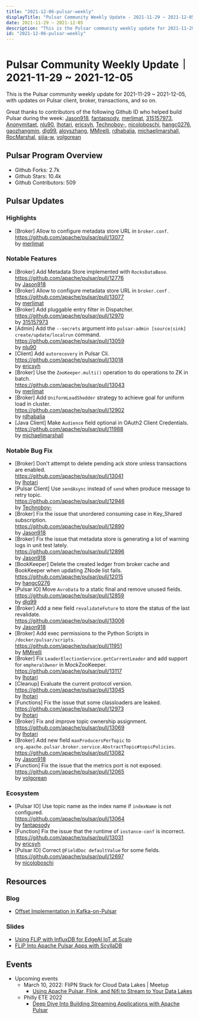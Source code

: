 ```yaml
---
title: "2021-12-06-pulsar-weekly"
displayTitle: "Pulsar Community Weekly Update - 2021-11-29 ~ 2021-12-05"
date: 2021-11-29 ~ 2021-12-05
description: "This is the Pulsar community weekly update for 2021-11-29 ~ 2021-12-05, with updates on Pulsar client, broker, transactions, and so on."
id: "2021-12-06-pulsar-weekly"
---
```


# Pulsar Community Weekly Update｜ 2021-11-29 ~ 2021-12-05

This is the Pulsar community weekly update for 2021-11-29 ~ 2021-12-05, with updates on Pulsar client, broker, transactions, and so on.

Great thanks to contributors of the following Github ID who helped build Pulsar during the week: 
[Jason918](https://github.com/Jason918), [fantapsody](https://github.com/fantapsody), [merlimat](https://github.com/merlimat), [315157973](https://github.com/315157973), [Anonymitaet](https://github.com/Anonymitaet), [nlu90](https://github.com/nlu90), [lhotari](https://github.com/lhotari), [ericsyh](https://github.com/ericsyh), [Technoboy-](https://github.com/Technoboy-), [nicoloboschi](https://github.com/nicoloboschi), [hangc0276](https://github.com/hangc0276), [gaozhangmin](https://github.com/gaozhangmin), [dlg99](https://github.com/dlg99), [aloyszhang](https://github.com/aloyszhang), [MMirelli](https://github.com/MMirelli), [rdhabalia](https://github.com/rdhabalia), [michaeljmarshall](https://github.com/michaeljmarshall), [RocMarshal](https://github.com/RocMarshal), [sijia-w](https://github.com/sijia-w), [volgorean](https://github.com/volgorean)

## Pulsar Program Overview
- Github Forks: 2.7k
- Github Stars: 10.4k
- Github Contributors: 509

## Pulsar Updates
### Highlights
- [Broker]  Allow to configure metadata store URL in `broker.conf`.
 <br>https://github.com/apache/pulsar/pull/13077 
 <br>by [merlimat](https://github.com/merlimat)

### Notable Features
- [Broker] Add Metadata Store implemented with `RocksDataBase`.
 <br>https://github.com/apache/pulsar/pull/12776 
 <br>by [Jason918](https://github.com/Jason918)
- [Broker]  Allow to configure metadata store URL in `broker.conf` .
 <br>https://github.com/apache/pulsar/pull/13077 
 <br>by [merlimat](https://github.com/merlimat)
- [Broker] Add pluggable entry filter in Dispatcher. 
 <br>https://github.com/apache/pulsar/pull/12970 
 <br>by [315157973](https://github.com/315157973)
- [Admin] Add the `--secrets` argument into `pulsar-admin [source|sink] create/update/localrun` command.
 <br>https://github.com/apache/pulsar/pull/13059 
 <br>by [nlu90](https://github.com/nlu90)
- [Client] Add `autorecovery` in Pulsar Cli. 
 <br>https://github.com/apache/pulsar/pull/13018 
 <br>by [ericsyh](https://github.com/ericsyh)
- [Broker] Use the `ZooKeeper.multi()` operation to do operations to ZK in batch.
 <br>https://github.com/apache/pulsar/pull/13043 
 <br>by [merlimat](https://github.com/merlimat)
- [Broker] Add `UniformLoadShedder` strategy to achieve goal for uniform load in cluster.
 <br>https://github.com/apache/pulsar/pull/12902 
 <br>by [rdhabalia](https://github.com/rdhabalia)
- [Java Client] Make `Audience` field optional in OAuth2 Client Credentials. 
 <br>https://github.com/apache/pulsar/pull/11988 
 <br>by [michaeljmarshall](https://github.com/michaeljmarshall)

### Notable Bug Fix
- [Broker] Don't attempt to delete pending ack store unless transactions are enabled. 
 <br>https://github.com/apache/pulsar/pull/13041 
 <br>by [lhotari](https://github.com/lhotari)
- [Pulsar Client] Use `sendAsync` instead of `send` when produce message to retry topic. 
 <br>https://github.com/apache/pulsar/pull/12946 
 <br>by [Technoboy-](https://github.com/Technoboy-)
- [Broker] Fix the issue that unordered consuming case in Key_Shared subscription. 
 <br>https://github.com/apache/pulsar/pull/12890 
 <br>by [Jason918](https://github.com/Jason918)
- [Broker] Fix the issue that metadata store is generating a lot of warning logs in unit test lately. 
 <br>https://github.com/apache/pulsar/pull/12896 
 <br>by [Jason918](https://github.com/Jason918)
- [BookKeeper] Delete the created ledger from broker cache and BookKeeper when updating ZNode list fails.
 <br>https://github.com/apache/pulsar/pull/12015 
 <br>by [hangc0276](https://github.com/hangc0276)
- [Pulsar IO] Move `AvroData` to a static final and remove unused fields.
 <br>https://github.com/apache/pulsar/pull/12859 
 <br>by [dlg99](https://github.com/dlg99)
- [Broker] Add a new field `revalidateFuture` to store the status of the last revalidate.
 <br>https://github.com/apache/pulsar/pull/13006 
 <br>by [Jason918](https://github.com/Jason918)
- [Broker] Add exec permissions to the Python Scripts in `/docker/pulsar/scripts`.
 <br>https://github.com/apache/pulsar/pull/11951 
 <br>by [MMirelli](https://github.com/MMirelli)
- [Broker] Fix `LeaderElectionService.getCurrentLeader` and add support for `empheralOwner` in MockZooKeeper.
 <br>https://github.com/apache/pulsar/pull/13117 
 <br>by [lhotari](https://github.com/lhotari)
- [Cleanup] Evaluate the current protocol version.
 <br>https://github.com/apache/pulsar/pull/13045 
 <br>by [lhotari](https://github.com/lhotari)
- [Functions] Fix the issue that some classloaders are leaked.
 <br>https://github.com/apache/pulsar/pull/12973 
 <br>by [lhotari](https://github.com/lhotari)
- [Broker] Fix and improve topic ownership assignment. 
 <br>https://github.com/apache/pulsar/pull/13069 
 <br>by [lhotari](https://github.com/lhotari)
- [Broker] Add new field `maxProducersPerTopic` to `org.apache.pulsar.broker.service.AbstractTopic#topicPolicies`.
 <br>https://github.com/apache/pulsar/pull/13082 
 <br>by [Jason918](https://github.com/Jason918)
- [Function]  Fix the issue that the metrics port is not exposed.
 <br>https://github.com/apache/pulsar/pull/12065 
 <br>by [volgorean](https://github.com/volgorean)

### Ecosystem
- [Pulsar IO] Use topic name as the index name if `indexName` is not configured.
 <br>https://github.com/apache/pulsar/pull/13064 
 <br>by [fantapsody](https://github.com/fantapsody)
- [Function] Fix the issue that the runtime of `instance-conf` is incorrect. 
 <br>https://github.com/apache/pulsar/pull/13031 
 <br>by [ericsyh](https://github.com/ericsyh)
- [Pulsar IO] Correct `@FieldDoc defaultValue` for some fields. 
 <br>https://github.com/apache/pulsar/pull/12697 
 <br>by [nicoloboschi](https://github.com/nicoloboschi)

## Resources 
### Blog
- [Offset Implementation in Kafka-on-Pulsar](https://streamnative.io/blog/engineering/2021-12-01-offset-implementation-in-kafka-on-pulsar/)

### Slides
- [Using FLiP with InfluxDB for EdgeAI IoT at Scale](https://www.slideshare.net/bunkertor/using-flip-with-influxdb-for-edgeai-iot-at-scale-2022)
- [FLiP Into Apache Pulsar Apps with ScyllaDB](https://www.slideshare.net/bunkertor/streamnative-flip-into-scylladb-scylla-summit-2022)

## Events
- Upcoming events
    - March 10, 2022: FliPN Stack for Cloud Data Lakes | Meetup
        - [Using Apache Pulsar, Flink, and Nifi to Stream to Your Data Lakes](https://streamnative.io/en/event/meetup-flipn-stack-for-cloud-data-lakes/)
    - Philly ETE 2022
        - [Deep Dive Into Building Streaming Applications with Apache Pulsar](https://2022.phillyemergingtech.com/talks/deep-dive-into-building-streaming-applications-with-apache-pulsar/)
